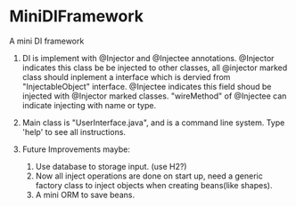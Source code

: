 MiniDIFramework
===============

A mini DI framework

1. DI is implement with @Injector and @Injectee annotations.
   @Injector indicates this class be be injected to other classes, 
    all @injector marked class should inplement a interface which is dervied from "InjectableObject" interface. 
   @Injectee indicates this field shoud be injected with @Injector marked classes.
    "wireMethod" of @Injectee can indicate injecting with name or type. 
   
2. Main class is "UserInterface.java", and is a command line system.
   Type 'help' to see all instructions.

3. Future Improvements maybe:
   1) Use database to storage input. (use H2?)
   2) Now all inject operations are done on start up, need a generic factory class to inject objects when creating beans(like shapes). 
   3) A mini ORM to save beans.
   
